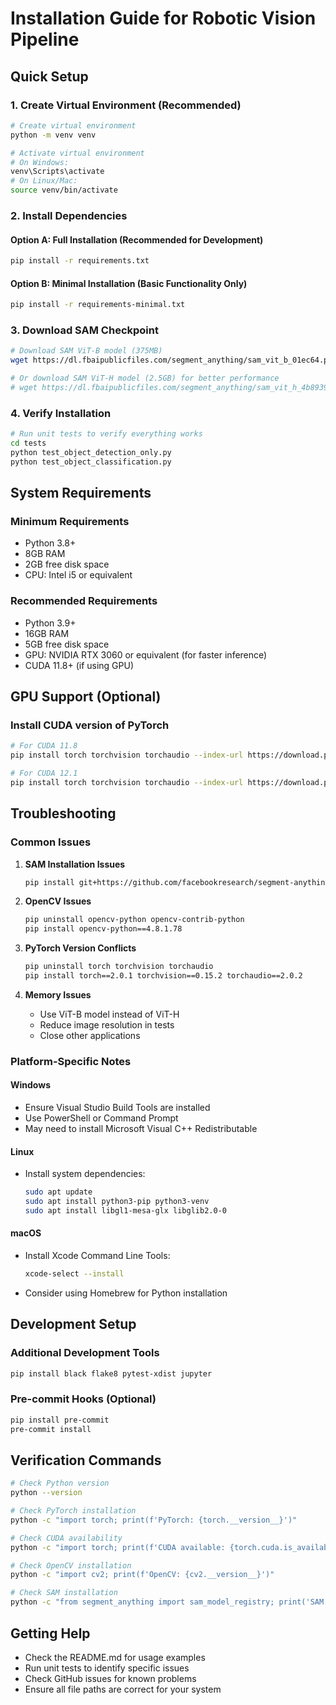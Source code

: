 # Installation Guide for Robotic Vision Pipeline

## Quick Setup

### 1. Create Virtual Environment (Recommended)
```bash
# Create virtual environment
python -m venv venv

# Activate virtual environment
# On Windows:
venv\Scripts\activate
# On Linux/Mac:
source venv/bin/activate
```

### 2. Install Dependencies

#### Option A: Full Installation (Recommended for Development)
```bash
pip install -r requirements.txt
```

#### Option B: Minimal Installation (Basic Functionality Only)
```bash
pip install -r requirements-minimal.txt
```

### 3. Download SAM Checkpoint
```bash
# Download SAM ViT-B model (375MB)
wget https://dl.fbaipublicfiles.com/segment_anything/sam_vit_b_01ec64.pth

# Or download SAM ViT-H model (2.5GB) for better performance
# wget https://dl.fbaipublicfiles.com/segment_anything/sam_vit_h_4b8939.pth
```

### 4. Verify Installation
```bash
# Run unit tests to verify everything works
cd tests
python test_object_detection_only.py
python test_object_classification.py
```

## System Requirements

### Minimum Requirements
- Python 3.8+
- 8GB RAM
- 2GB free disk space
- CPU: Intel i5 or equivalent

### Recommended Requirements
- Python 3.9+
- 16GB RAM
- 5GB free disk space
- GPU: NVIDIA RTX 3060 or equivalent (for faster inference)
- CUDA 11.8+ (if using GPU)

## GPU Support (Optional)

### Install CUDA version of PyTorch
```bash
# For CUDA 11.8
pip install torch torchvision torchaudio --index-url https://download.pytorch.org/whl/cu118

# For CUDA 12.1
pip install torch torchvision torchaudio --index-url https://download.pytorch.org/whl/cu121
```

## Troubleshooting

### Common Issues

1. **SAM Installation Issues**
   ```bash
   pip install git+https://github.com/facebookresearch/segment-anything.git
   ```

2. **OpenCV Issues**
   ```bash
   pip uninstall opencv-python opencv-contrib-python
   pip install opencv-python==4.8.1.78
   ```

3. **PyTorch Version Conflicts**
   ```bash
   pip uninstall torch torchvision torchaudio
   pip install torch==2.0.1 torchvision==0.15.2 torchaudio==2.0.2
   ```

4. **Memory Issues**
   - Use ViT-B model instead of ViT-H
   - Reduce image resolution in tests
   - Close other applications

### Platform-Specific Notes

#### Windows
- Ensure Visual Studio Build Tools are installed
- Use PowerShell or Command Prompt
- May need to install Microsoft Visual C++ Redistributable

#### Linux
- Install system dependencies:
  ```bash
  sudo apt update
  sudo apt install python3-pip python3-venv
  sudo apt install libgl1-mesa-glx libglib2.0-0
  ```

#### macOS
- Install Xcode Command Line Tools:
  ```bash
  xcode-select --install
  ```
- Consider using Homebrew for Python installation

## Development Setup

### Additional Development Tools
```bash
pip install black flake8 pytest-xdist jupyter
```

### Pre-commit Hooks (Optional)
```bash
pip install pre-commit
pre-commit install
```

## Verification Commands

```bash
# Check Python version
python --version

# Check PyTorch installation
python -c "import torch; print(f'PyTorch: {torch.__version__}')"

# Check CUDA availability
python -c "import torch; print(f'CUDA available: {torch.cuda.is_available()}')"

# Check OpenCV installation
python -c "import cv2; print(f'OpenCV: {cv2.__version__}')"

# Check SAM installation
python -c "from segment_anything import sam_model_registry; print('SAM installed successfully')"
```

## Getting Help

- Check the README.md for usage examples
- Run unit tests to identify specific issues
- Check GitHub issues for known problems
- Ensure all file paths are correct for your system
